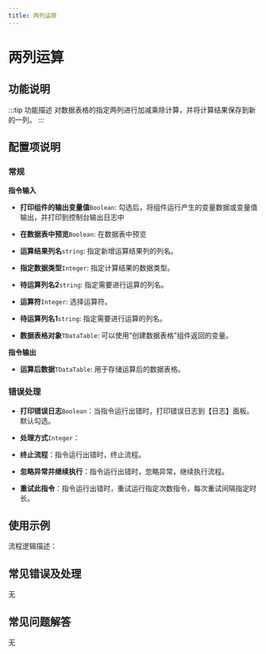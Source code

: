 ```yaml
---
title: 两列运算
---
```


# 两列运算

## 功能说明

:::tip 功能描述
对数据表格的指定两列进行加减乘除计算，并将计算结果保存到新的一列。
:::

## 配置项说明

### 常规

**指令输入**

- **打印组件的输出变量值**`Boolean`: 勾选后，将组件运行产生的变量数据或变量值输出，并打印到控制台输出日志中

- **在数据表中预览**`Boolean`: 在数据表中预览

- **运算结果列名**`string`: 指定新增运算结果列的列名。

- **指定数据类型**`Integer`: 指定计算结果的数据类型。

- **待运算列名2**`string`: 指定需要进行运算的列名。

- **运算符**`Integer`: 选择运算符。

- **待运算列名1**`string`: 指定需要进行运算的列名。

- **数据表格对象**`TDataTable`: 可以使用“创建数据表格”组件返回的变量。


**指令输出**

- **运算后数据**`TDataTable`: 用于存储运算后的数据表格。

### 错误处理

- **打印错误日志**`Boolean`：当指令运行出错时，打印错误日志到【日志】面板。默认勾选。

- **处理方式**`Integer`：

 - **终止流程**：指令运行出错时，终止流程。

 - **忽略异常并继续执行**：指令运行出错时，忽略异常，继续执行流程。

 - **重试此指令**：指令运行出错时，重试运行指定次数指令，每次重试间隔指定时长。

## 使用示例

流程逻辑描述：

## 常见错误及处理

无

## 常见问题解答

无

